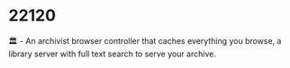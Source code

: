 # 22120
:classical_building: - An archivist browser controller that caches everything you browse, a library server with full text search to serve your archive. 
